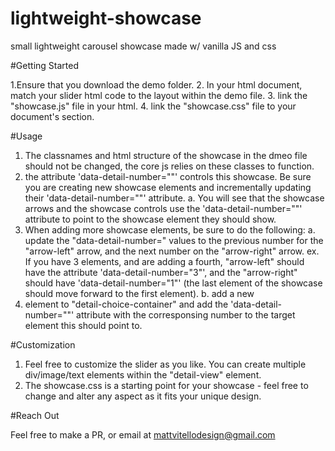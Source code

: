 # lightweight-showcase
small lightweight carousel showcase made w/ vanilla JS and css

#Getting Started

1.Ensure that you download the demo folder.
2. In your html document, match your slider html code to the layout within the demo file.
3. link the "showcase.js" file in your html.
4. link the "showcase.css" file to your document's <head> section.

#Usage
    
1. The classnames and html structure of the showcase in the dmeo file should not be changed, the core js relies on these classes to function.
2. the attribute 'data-detail-number=""' controls this showcase. Be sure you are creating new showcase elements and incrementally updating their 'data-detail-number=""' attribute.
    a. You will see that the showcase arrows and the showcase controls use the 'data-detail-number=""' attribute to point to the showcase element they should show.
3. When adding more showcase elements, be sure to do the following: 
    a. update the "data-detail-number=" values to the previous number for the "arrow-left" arrow, and the next number on the "arrow-right" arrow.
      ex. If you have 3 elements, and are adding a fourth, "arrow-left" should have the attribute 'data-detail-number="3"', and the "arrow-right" should have 'data-detail-number="1"' (the last element of the showcase should move forward to the first element).
    b. add a new <li> element to "detail-choice-container" and add the 'data-detail-number=""' attribute with the corresponsing number to the target element this should point to.


#Customization
    
1. Feel free to customize the slider as you like. You can create multiple div/image/text elements within the "detail-view" element.
2. The showcase.css is a starting point for your showcase - feel free to change and alter any aspect as it fits your unique design.
  
#Reach Out
    
Feel free to make a PR, or email at mattvitellodesign@gmail.com
